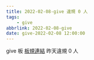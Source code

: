 ```yaml
---
title: 2022-02-08-give 違規 0 人
tags:
    - give
abbrlink: 2022-02-08-give
date: give-2022-02-08 12:00:00
---
```

give 板 [板規連結](https://www.ptt.cc/bbs/give/M.1612495900.A.C32.html)
昨天違規 0 人
